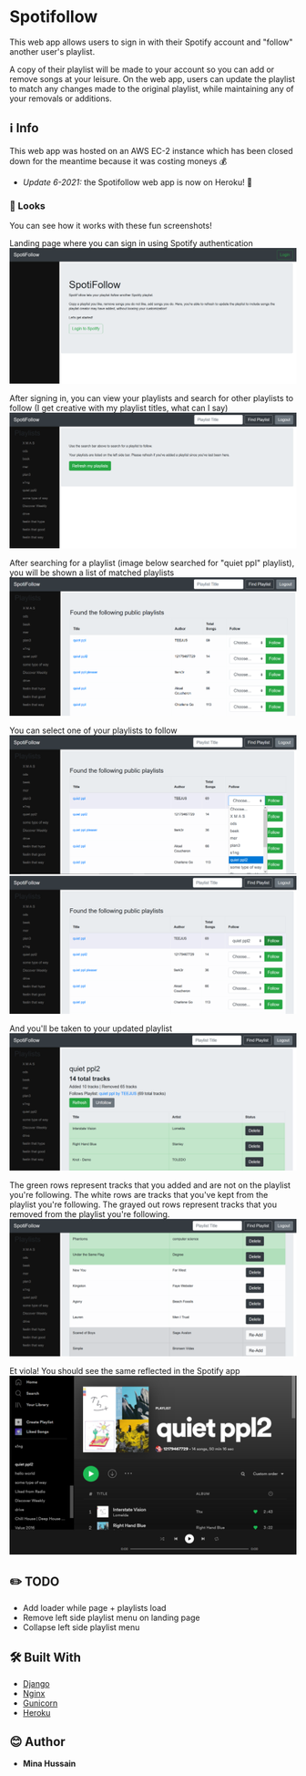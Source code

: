 # Spotifollow

This web app allows users to sign in with their Spotify account and "follow" another user's playlist.

A copy of their playlist will be made to your account so you can add or remove songs at your leisure. On the web app, users can update the playlist to match any changes made to the original playlist, while maintaining any of your removals or additions.


## ℹ️ Info

This web app was hosted on an AWS EC-2 instance which has been closed down for the meantime because it was costing moneys :moneybag:

- *Update 6-2021:* the Spotifollow web app is now on Heroku! 🎉


### 👀 Looks

You can see how it works with these fun screenshots!

Landing page where you can sign in using Spotify authentication
![Landing Page](docs/images/demo1.PNG)

After signing in, you can view your playlists and search for other playlists to follow
(I get creative with my playlist titles, what can I say)
![Signed In](docs/images/demo2.PNG)

After searching for a playlist (image below searched for "quiet ppl" playlist), you will be shown a list of matched playlists
![Search for a Playlist](docs/images/demo3.PNG)

You can select one of your playlists to follow
![Follow from Search Dropdown](docs/images/demo4.PNG)
![Follow from Search Selected](docs/images/demo5.PNG)

And you'll be taken to your updated playlist 
![Followed Playlist](docs/images/demo6.PNG)

The green rows represent tracks that you added and are not on the playlist you're following.
The white rows are tracks that you've kept from the playlist you're following.
The grayed out rows represent tracks that you removed from the playlist you're following.
![Follow Playlist Colored Rows](docs/images/demo7.PNG)

Et viola! You should see the same reflected in the Spotify app
![Spotify App](docs/images/demo8.PNG)


## ✏️ TODO

- Add loader while page + playlists load
- Remove left side playlist menu on landing page
- Collapse left side playlist menu


## 🛠️ Built With

* [Django](https://www.djangoproject.com)
* [Nginx](https://www.nginx.com)
* [Gunicorn](https://gunicorn.org)
* [Heroku](https://heroku.com)


## 😊 Author

* **Mina Hussain**
